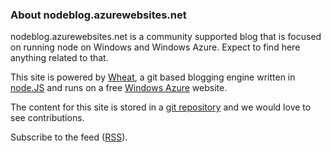 ### About nodeblog.azurewebsites.net

nodeblog.azurewebsites.net is a community supported blog that is focused on running node on Windows and Windows Azure. Expect to find here anything related to that. 

This site is powered by [Wheat][], a git based blogging engine written in [node.JS][] and runs on a free [Windows Azure][] website.

The content for this site is stored in a [git repository][] and we would love to see contributions.

Subscribe to the feed ([RSS](/feed.xml)).

[Windows Azure]: http://www.windowsazure.com/
[node.js]: http://nodejs.org/
[Wheat]: http://github.com/creationix/wheat
[git repository]: http://github.com/woloski/nodeonazure-blog
[howtonode.org]: http://howtonode.org